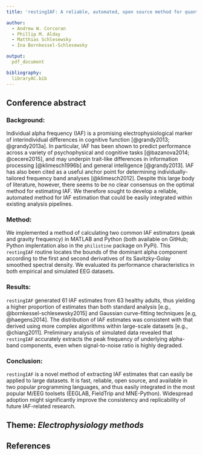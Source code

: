 ```yaml
---
title: 'restingIAF: A reliable, automated, open source method for quantifying individual alpha frequency'

author:
  - Andrew W. Corcoran
  - Phillip M. Alday
  - Matthias Schlesewsky
  - Ina Bornkessel-Schlesewsky

output: 
  pdf_document

bibliography: 
  libraryAC.bib
---
```


## Conference abstract
### Background:
Individual alpha frequency (IAF) is a promising electrophysiological marker of interindividual differences in cognitive function [@grandy2013; @grandy2013a].
In particular, IAF has been shown to predict performance across a variety of psychophysical and cognitive tasks [@bazanova2014; @cecere2015], and may underpin trait-like differences in information processing [@klimesch1996b] and general intelligence [@grandy2013].
IAF has also been cited as a useful anchor point for determining individually-tailored frequency band analyses [@klimesch2012].
Despite this large body of literature, however, there seems to be no clear consensus on the optimal method for estimating IAF.
We therefore sought to develop a reliable, automated method for IAF estimation that could be easily integrated within existing analysis pipelines.

### Method:
We implemented a method of calculating two common IAF estimators (peak and gravity frequency) in MATLAB and Python (both available on GitHub; Python implentation also in the `philistine` package on PyPi).
This `restingIAF` routine locates the bounds of the dominant alpha component according to the first and second derivatives of its Savitzky-Golay smoothed spectral density.
We evaluated its performance characteristics in both empirical and simulated EEG datasets.

### Results:
`restingIAF` generated 61 IAF estimates from 63 healthy adults, thus yielding a higher proportion of estimates than both standard analysis [e.g., @bornkessel-schlesewsky2015] and Gaussian curve-fitting techniques [e.g, @haegens2014].
The distribution of IAF estimates was consistent with that derived using more complex algorithms within large-scale datasets [e.g., @chiang2011].
Preliminary analysis of simulated data revealed that `restingIAF` accurately extracts the peak frequency of underlying alpha-band components, even when signal-to-noise ratio is highly degraded.

### Conclusion:
`restingIAF` is a novel method of extracting IAF estimates that can easily be applied to large datasets.
It is fast, reliable, open source, and available in two popular programming languages, and thus easily integrated in the most popular M/EEG toolsets (EEGLAB, FieldTrip and MNE-Python).
Widespread adoption might significantly improve the consistency and replicability of future IAF-related research.

## Theme: *Electrophysiology methods*

## References

